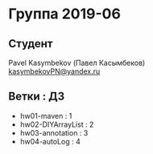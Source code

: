 # Группа 2019-06

## Студент 
Pavel Kasymbekov (Павел Касымбеков)<br>
[kasymbekovPN@yandex.ru]()

## Ветки : ДЗ
* hw01-maven : 1 
* hw02-DIYArrayList : 2
* hw03-annotation : 3
* hw04-autoLog : 4